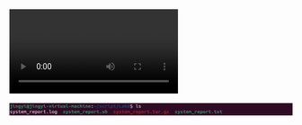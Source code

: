 <video src="https://github.com/JayaLeein/BlogWebsite/assets/56601790/bdf4088a-73e2-4d51-a240-dc69b217f8c2" controls="controls" style="max-width: 730px;">
</video>

![](test/files.png)
